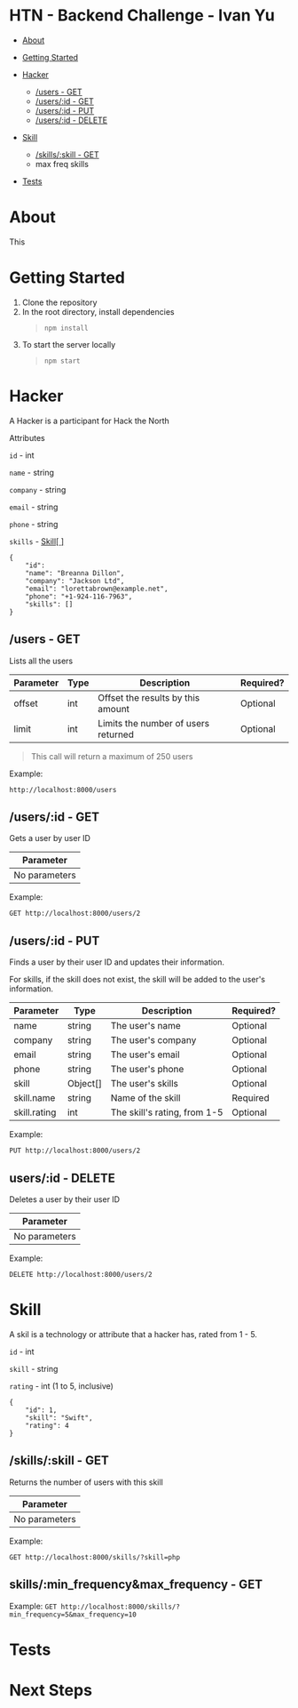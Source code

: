 # HTN - Backend Challenge - Ivan Yu
- [About](#about)
- [Getting Started](#getting-started)
- [Hacker](#hacker)
  * [/users - GET](#users---get)
  * [/users/:id - GET](#usersid---get)
  * [/users/:id - PUT](#usersid---put)
  * [/users/:id - DELETE](#usersid---delete)


- [Skill](#skill)
  * [/skills/:skill - GET](#skillsskill---get)
  * max freq skills
- [Tests](#tests)


# About

This 

# Getting Started

1. Clone the repository
2. In the root directory, install dependencies
   > `npm install`
3. To start the server locally
   > `npm start`

# Hacker
A Hacker is a participant for Hack the North

Attributes

`id` - int

`name` - string

`company` - string

`email` - string

`phone` - string

`skills` - [Skill[ ]](#the-skill-object)
```
{
    "id": 
    "name": "Breanna Dillon",
    "company": "Jackson Ltd",
    "email": "lorettabrown@example.net",
    "phone": "+1-924-116-7963",
    "skills": []
}
```

## /users - GET
Lists all the users


| Parameter    	  |Type  | Description                         	| Required? |
|--------------	  |-     |------------------------------------	 | ----------|
| offset         	|int   | Offset the results by this amount 	  | Optional  |
| limit          	|int   | Limits the number of users returned 	| Optional  |


> This call will return a maximum of 250 users

Example:
```
http://localhost:8000/users
```

## /users/:id - GET
Gets a user by user ID

| Parameter    	|
|--------------	|
| No parameters   |

Example: 
```
GET http://localhost:8000/users/2
```

## /users/:id - PUT

Finds a user by their user ID and updates their information.

For skills, if the skill does not exist, the skill will be added to the user's information.

| Parameter    	|Type       | Description                       	| Required? |
|--------------	|------      |------------------------------------	| ----------|
| name           	|string     | The user's name                      | Optional  |
| company        	|string     | The user's company                   | Optional  |
| email          	|string     | The user's email                     | Optional  |
| phone          	|string     | The user's phone                     | Optional  |
| skill           |Object[]   | The user's skills                    | Optional  |
| skill.name      |string     | Name of the skill                    | Required  |
| skill.rating    |int        | The skill's rating, from 1-5         | Optional  |



Example: 
```
PUT http://localhost:8000/users/2
```

## users/:id - DELETE
Deletes a user by their user ID

| Parameter    	|
|--------------	|
| No parameters |

Example:
```
DELETE http://localhost:8000/users/2
```

# Skill
A skil is a technology or attribute that a hacker has, rated from 1 - 5.

`id` - int

`skill` - string

`rating` - int (1 to 5, inclusive)
```
{
    "id": 1,
    "skill": "Swift",
    "rating": 4
}
```


## /skills/:skill - GET

Returns the number of users with this skill

| Parameter    	|
|--------------	|
| No parameters |

Example: 
```
GET http://localhost:8000/skills/?skill=php
```

## skills/:min_frequency&max_frequency - GET

Example: `GET http://localhost:8000/skills/?min_frequency=5&max_frequency=10`

# Tests

# Next Steps



